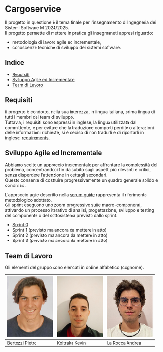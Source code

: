 # Cargoservice

Il progetto in questione è il tema finale per l'insegnamento di Ingegneria dei Sistemi Software M 2024/2025.  
Il progetto permette di mettere in pratica gli insegmaneti appresi riguardo:
- metodologia di lavoro agile ed incrementale,
- conoscenze tecniche di sviluppo dei sistemi software.

## Indice

- [Requisiti](#requisiti)
- [Sviluppo Agile ed Incrementale](#sviluppo-agile-ed-incrementale)
- [Team di Lavoro](#team-di-lavoro)

## Requisiti

Il progetto è condotto, nella sua interezza, in lingua italiana, prima lingua di tutti i membri del team di sviluppo.  
Tuttavia, i requisiti sono espressi in inglese, la lingua utilizzata dal committente, e per evitare che la traduzione comporti perdite o alterazioni delle informazioni richieste, si è deciso di non tradurli e di riportarli in inglese: [requirements](requirements).

## Sviluppo Agile ed Incrementale

Abbiamo scelto un approccio incrementale per affrontare la complessità del problema, concentrandoci fin da subito sugli aspetti più rilevanti e critici, senza disperdere l’attenzione in dettagli secondari.  
Questo consente di costruire progressivamente un quadro generale solido e condiviso.

L’approccio agile descritto nella [scrum guide](https://scrumguides.org/) rappresenta il riferimento metodologico adottato.  
Gli sprint eseguono uno zoom progressivo sulle macro-componenti, attivando un processo iterativo di analisi, progettazione, sviluppo e testing del componente o del sottosistema previsto dallo sprint.

- [Sprint 0](sprint0)
- Sprint 1 (previsto ma ancora da mettere in atto)
- Sprint 2 (previsto ma ancora da mettere in atto)
- Sprint 3 (previsto ma ancora da mettere in atto)

## Team di Lavoro

Gli elementi del gruppo sono elencati in ordine alfabetico (cognome).

| <img src="team/pietro.jpg" width="150"/> | <img src="team/kevin.jpg" width="150"/> | <img src="team/andrea.jpg" width="150"/> |
|-----------------------|-----------------------|-----------------------|
| Bertozzi Pietro       | Koltraka Kevin        | La Rocca Andrea       |